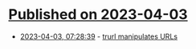 # [Published on 2023-04-03](index.md)

* [2023-04-03, 07:28:39](https://lobste.rs/s/icrcgk/trurl_manipulates_urls) - [trurl manipulates URLs](https://daniel.haxx.se/blog/2023/04/03/introducing-trurl/)
